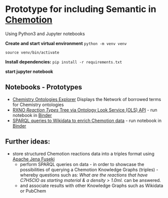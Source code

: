 # Prototype for including Semantic in [Chemotion](https://www.chemotion-repository.net)
Using Python3 and Jupyter notebooks


**Create and start virtual environment**
`python -m venv venv`

`source venv/bin/activate`

**Install dependencies:**
`pip install -r requirements.txt`

**start jupyter notebook**

## Notebooks - Prototypes 
* [Chemistry Ontologies Explorer](ontologies_explorer.ipynb) Displays the Network of borrowed terms for Chemistry ontologies 
* [RXNO *Reaction Types* Tree via Ontology Look Service (OLS) API](RXNO-Reactions-OLSAPI.ipynb) - run notebook in [Binder](https://mybinder.org/v2/gh/NFDI4Chem/Sematics-in-Chemotion-Prototypes/HEAD?filepath=RXNO-Reactions-OLSAPI.ipynb)
* [SPARQL queries to Wikidata to enrich Chemotion data](chemotion-query-wikidata.ipynb) - run notebook in [Binder](https://mybinder.org/v2/gh/NFDI4Chem/Sematics-in-Chemotion-Prototypes/HEAD?filepath=chemotion-query-wikidata.ipynb)


## Further ideas:
* store structured Chemotion reactions data into a triples format using [Apache Jena Fuseki](https://github.com/NFDI4Chem/Fuseki-Box)
  * perform SPARQL queries on data - in order to showcase the possibilities of querying a Chemotion Knowledge Graphs (triples) - whereby questions such as: *What are the reactions that have C7H5ClO as starting material & a density > 1.0ml.* can be answered.
  * and associate results with other Knowledge Graphs  such as Wikidata or PubChem
